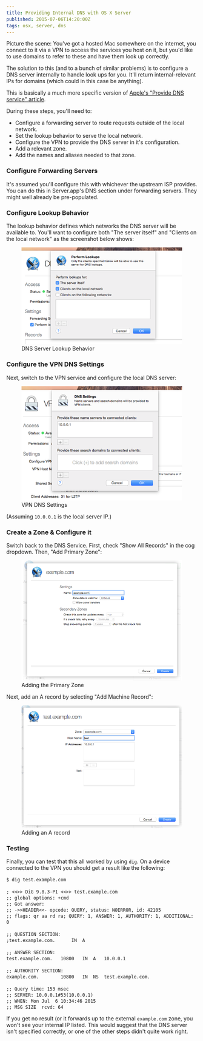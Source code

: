 ```yaml
---
title: Providing Internal DNS with OS X Server
published: 2015-07-06T14:20:00Z
tags: osx, server, dns
---
```


Picture the scene: You've got a hosted Mac somewhere on the internet, you
connect to it via a VPN to access the services you host on it, but you'd like
to use domains to refer to these and have them look up correctly.

The solution to this (and to a bunch of similar problems) is to configure a DNS
server internally to handle look ups for you. It'll return internal-relevant
IPs for domains (which could in this case be anything).

This is basically a much more specific version of [Apple's "Provide DNS
service" article][apple_dns_docs].

During these steps, you'll need to:

* Configure a forwarding server to route requests outside of the local network.
* Set the lookup behavior to serve the local network.
* Configure the VPN to provide the DNS server in it's configuration.
* Add a relevant zone.
* Add the names and aliases needed to that zone.

### Configure Forwarding Servers

It's assumed you'll configure this with whichever the upstream ISP provides.
You can do this in Server.app's DNS section under forwarding servers. They
might well already be pre-populated.

### Configure Lookup Behavior

The lookup behavior defines which networks the DNS server will be available to.
You'll want to configure both "The server itself" and "Clients on the local
network" as the screenshot below shows:

<figure>
  <img src="/resources/images/osx_server_dns_lookups.png"
  alt="DNS Server Lookup Behavior" max-width="500px">
  <figcaption>DNS Server Lookup Behavior</figcaption>
</figure>

### Configure the VPN DNS Settings

Next, switch to the VPN service and configure the local DNS server:

<figure>
  <img src="/resources/images/osx_server_vpn_dns_settings.png"
  alt="VPN DNS Settings" max-width="500px">
  <figcaption>VPN DNS Settings</figcaption>
</figure>

(Assuming `10.0.0.1` is the local server IP.)

### Create a Zone & Configure it

Switch back to the DNS Service. First, check "Show All Records" in the cog
dropdown. Then, "Add Primary Zone":

<figure>
  <img src="/resources/images/osx_server_dns_primary_zone.png"
  alt="Adding the Primary Zone" max-width="500px">
  <figcaption>Adding the Primary Zone</figcaption>
</figure>

Next, add an A record by selecting "Add Machine Record":

<figure>
  <img src="/resources/images/osx_server_dns_a_record.png"
  alt="Adding an A record" max-width="500px">
  <figcaption>Adding an A record</figcaption>
</figure>

### Testing

Finally, you can test that this all worked by using `dig`. On a device
connected to the VPN you should get a result like the following:

```
$ dig test.example.com

; <<>> DiG 9.8.3-P1 <<>> test.example.com
;; global options: +cmd
;; Got answer:
;; ->>HEADER<<- opcode: QUERY, status: NOERROR, id: 42105
;; flags: qr aa rd ra; QUERY: 1, ANSWER: 1, AUTHORITY: 1, ADDITIONAL: 0

;; QUESTION SECTION:
;test.example.com.      IN  A

;; ANSWER SECTION:
test.example.com.   10800   IN  A   10.0.0.1

;; AUTHORITY SECTION:
example.com.        10800   IN  NS  test.example.com.

;; Query time: 153 msec
;; SERVER: 10.0.0.1#53(10.0.0.1)
;; WHEN: Mon Jul  6 10:34:46 2015
;; MSG SIZE  rcvd: 64
```

If you get no result (or it forwards up to the external `example.com` zone, you
won't see your internal IP listed. This would suggest that the DNS server isn't
specified correctly, or one of the other steps didn't quite work right.

[apple_dns_docs]: https://help.apple.com/advancedserveradmin/mac/4.0/#/apd1E0474ED-5AD9-4463-A37C-0307042475D7
